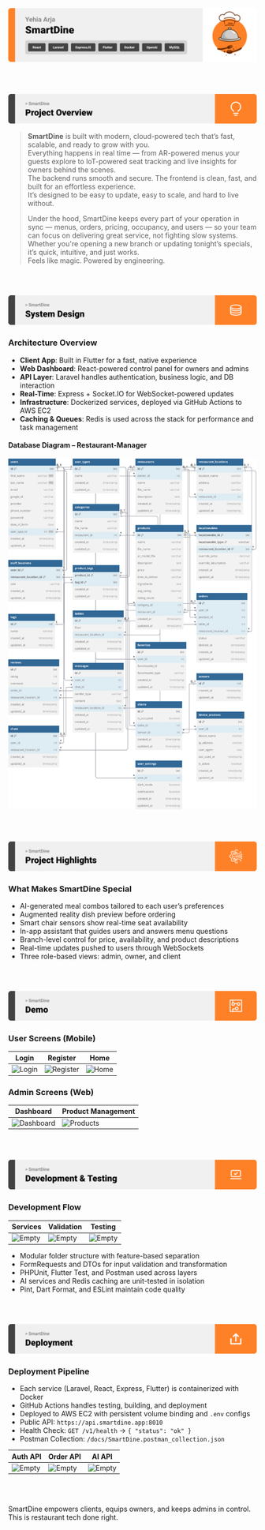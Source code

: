 <img src="./readme/title1.svg"/>

<br><br>

<!-- project overview -->
<img src="./readme/title2.svg"/>

> **SmartDine** is built with modern, cloud-powered tech that’s fast, scalable, and ready to grow with you.  
> Everything happens in real time — from AR-powered menus your guests explore to IoT-powered seat tracking and live insights for owners behind the scenes.  
> The backend runs smooth and secure. The frontend is clean, fast, and built for an effortless experience.  
> It’s designed to be easy to update, easy to scale, and hard to live without.  
>
> Under the hood, SmartDine keeps every part of your operation in sync — menus, orders, pricing, occupancy, and users — so your team can focus on delivering great service, not fighting slow systems.  
> Whether you're opening a new branch or updating tonight’s specials, it’s quick, intuitive, and just works.  
> Feels like magic. Powered by engineering.

<br><br>

<!-- System Design -->
<img src="./readme/title3.svg"/>

### Architecture Overview

- **Client App**: Built in Flutter for a fast, native experience  
- **Web Dashboard**: React-powered control panel for owners and admins  
- **API Layer**: Laravel handles authentication, business logic, and DB interaction  
- **Real-Time**: Express + Socket.IO for WebSocket-powered updates  
- **Infrastructure**: Dockerized services, deployed via GitHub Actions to AWS EC2  
- **Caching & Queues**: Redis is used across the stack for performance and task management

#### Database Diagram – Restaurant-Manager

<img src="./readme/erd.svg"/>

<br><br>

<!-- Project Highlights -->
<img src="./readme/title4.svg"/>

### What Makes SmartDine Special

- AI-generated meal combos tailored to each user’s preferences  
- Augmented reality dish preview before ordering  
- Smart chair sensors show real-time seat availability  
- In-app assistant that guides users and answers menu questions  
- Branch-level control for price, availability, and product descriptions  
- Real-time updates pushed to users through WebSockets  
- Three role-based views: admin, owner, and client

<br><br>

<!-- Demo -->
<img src="./readme/title5.svg"/>

### User Screens (Mobile)

| Login                          | Register                        | Home                            |
| ----------------------------- | ------------------------------- | ------------------------------- |
| ![Login](./readme/demo/login.png) | ![Register](./readme/demo/register.png) | ![Home](./readme/demo/home.png) |

### Admin Screens (Web)

| Dashboard                      | Product Management              |
| ----------------------------- | ------------------------------- |
| ![Dashboard](./readme/demo/admin1.png) | ![Products](./readme/demo/admin2.png) |

<br><br>

<!-- Development & Testing -->
<img src="./readme/title6.svg"/>

### Development Flow

| Services                         | Validation                         | Testing                          |
| -------------------------------- | ---------------------------------- | -------------------------------- |
| ![Empty](./readme/demo/1440x1024.png) | ![Empty](./readme/demo/1440x1024.png) | ![Empty](./readme/demo/1440x1024.png) |

- Modular folder structure with feature-based separation  
- FormRequests and DTOs for input validation and transformation  
- PHPUnit, Flutter Test, and Postman used across layers  
- AI services and Redis caching are unit-tested in isolation  
- Pint, Dart Format, and ESLint maintain code quality

<br><br>

<!-- Deployment -->
<img src="./readme/title7.svg"/>

### Deployment Pipeline

- Each service (Laravel, React, Express, Flutter) is containerized with Docker  
- GitHub Actions handles testing, building, and deployment  
- Deployed to AWS EC2 with persistent volume binding and `.env` configs  
- Public API: `https://api.smartdine.app:8010`  
- Health Check: `GET /v1/health` → `{ "status": "ok" }`  
- Postman Collection: `/docs/SmartDine.postman_collection.json`

| Auth API                         | Order API                         | AI API                            |
| -------------------------------- | ---------------------------------- | --------------------------------- |
| ![Empty](./readme/demo/1440x1024.png) | ![Empty](./readme/demo/1440x1024.png) | ![Empty](./readme/demo/1440x1024.png) |

<br><br>

SmartDine empowers clients, equips owners, and keeps admins in control.  
This is restaurant tech done right.
